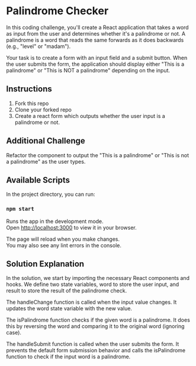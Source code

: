 # Palindrome Checker

In this coding challenge, you'll create a React application that takes a word as input from the user and determines whether it's a palindrome or not. A palindrome is a word that reads the same forwards as it does backwards (e.g., "level" or "madam").

Your task is to create a form with an input field and a submit button. When the user submits the form, the application should display either "This is a palindrome" or "This is NOT a palindrome" depending on the input.

## Instructions

1. Fork this repo
2. Clone your forked repo
3. Create a react form which outputs whether the user input is a palindrome or not.

## Additional Challenge

Refactor the component to output the "This is a palindrome" or "This is not a palindrome" as the user types.

## Available Scripts

In the project directory, you can run:

### `npm start`

Runs the app in the development mode.\
Open [http://localhost:3000](http://localhost:3000) to view it in your browser.

The page will reload when you make changes.\
You may also see any lint errors in the console.

## Solution Explanation

In the solution, we start by importing the necessary React components and hooks. We define two state variables, word to store the user input, and result to store the result of the palindrome check.

The handleChange function is called when the input value changes. It updates the word state variable with the new value.

The isPalindrome function checks if the given word is a palindrome. It does this by reversing the word and comparing it to the original word (ignoring case).

The handleSubmit function is called when the user submits the form. It prevents the default form submission behavior and calls the isPalindrome function to check if the input word is a palindrome.
